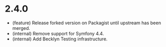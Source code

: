 2.4.0
=====

*   (feature) Release forked version on Packagist until upstream has been merged.
*   (internal) Remove support for Symfony 4.4.
*   (internal) Add Becklyn Testing infrastructure.
